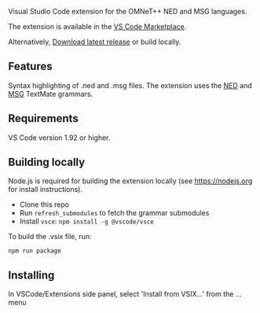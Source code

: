 Visual Studio Code extension for the OMNeT++ NED and MSG languages.

The extension is available in the [VS Code Marketplace](https://marketplace.visualstudio.com/items?itemName=opensim.omnetpp-vscode).

Alternatively, [Download latest release](https://github.com/omnetpp/omnetpp-vscode/releases/latest) or build locally.

## Features

Syntax highlighting of .ned and .msg files. The extension uses the [NED](https://github.com/omnetpp/omnetpp-textmate-ned) and [MSG](https://github.com/omnetpp/omnetpp-textmate-msg) TextMate grammars.

## Requirements

VS Code version 1.92 or higher.

## Building locally

Node.js is required for building the extension locally (see https://nodejs.org for install instructions). 

- Clone this repo
- Run `refresh_submodules` to fetch the grammar submodules
- Install `vsce`: `npm install -g @vscode/vsce`

To build the .vsix file, run:

`npm run package`

## Installing

In VSCode/Extensions side panel, select 'Install from VSIX...' from the ... menu
